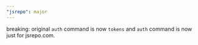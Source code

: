 ```yaml
---
"jsrepo": major
---
```


breaking: original `auth` command is now `tokens` and `auth` command is now just for jsrepo.com.
  